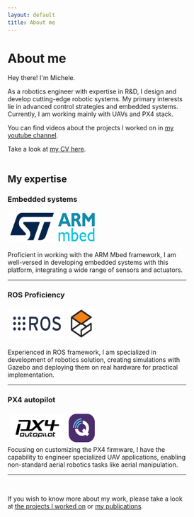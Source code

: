 ```yaml
---
layout: default
title: About me
---
```


# About me

Hey there! I'm Michele.

As a robotics engineer with expertise in R&D, I design and develop cutting-edge robotic systems.
My primary interests lie in advanced control strategies and embedded systems.
Currently, I am working mainly with UAVs and PX4 stack.

You can find videos about the projects I worked on in [my youtube channel](https://www.youtube.com/@michele5802/videos).

Take a look at [my CV here](assets/pdf/cv.pdf).
<br/><br/>


## My expertise

<style>
* {
  box-sizing: border-box;
}
.row {
  display: flex;
  width: 50%;
}
.column {
  flex: 50%;
  padding: 5px;
}
</style>


### Embedded systems

<div class="row">
  <div class="column">
    <a target="_blank" href="https://www.st.com/content/st_com/en.html"><img height="64" src="/assets/svg/st.png"/></a>
  </div>
  <div class="column">
    <a target="_blank" href="https://os.mbed.com/"><img height="64" src="/assets/svg/mbed.png"/></a>
  </div>
</div>

Proficient in working with the ARM Mbed framework, I am well-versed in developing embedded systems with this platform, integrating a wide range of sensors and actuators.
<hr/>

### ROS Proficiency
<div class="row">
  <div class="column">
    <a target="_blank" href="https://www.ros.org/"><img height="68" src="/assets/svg/ros.svg"/></a>
  </div>
  <div class="column">
    <a target="_blank" href="https://gazebosim.org/home"><img height="68" src="/assets/svg/gazebo.svg"/></a>
  </div>
</div>

Experienced in ROS framework, I am specialized in development of robotics solution, creating simulations with Gazebo and deploying them on real hardware for practical implementation.
<hr/>


### PX4 autopilot
<div class="row">
  <div class="column">
    <a target="_blank" href="https://px4.io/"><img height="64" src="/assets/svg/px4.svg"/></a>
  </div>
  <div class="column">
    <a target="_blank" href="http://qgroundcontrol.com/"><img height="64" src="/assets/svg/qground.png"/></a>
  </div>
</div>
Focusing on customizing the PX4 firmware, I have the capability to engineer specialized UAV applications, enabling non-standard aerial robotics tasks like aerial manipulation.

<br/>
<hr/>
<br/>

If you wish to know more about my work, please take a look at [the projects I worked on](projects) or [my publications](publications).

<br/><br/>